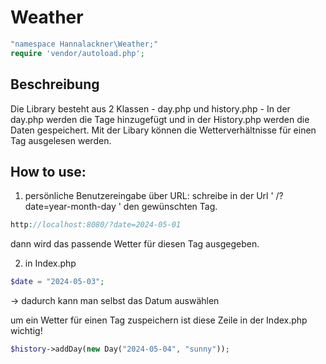 # Weather


```php
"namespace Hannalackner\Weather;"
require 'vendor/autoload.php';
```

## Beschreibung

Die Library besteht aus 2 Klassen - day.php und history.php - In der day.php werden die Tage hinzugefügt und in der History.php werden die Daten gespeichert.
Mit der Libary können die Wetterverhältnisse für einen Tag ausgelesen werden.


## How to use:

1. persönliche Benutzereingabe über URL:
schreibe in der Url ' /?date=year-month-day ' den gewünschten Tag.
```php
http://localhost:8080/?date=2024-05-01
```
dann wird das passende Wetter für diesen Tag ausgegeben.

2. in Index.php
```php
$date = "2024-05-03";
``` 
-> dadurch kann man selbst das Datum auswählen


um ein Wetter für einen Tag zuspeichern ist diese Zeile in der Index.php wichtig!

```php
$history->addDay(new Day("2024-05-04", "sunny"));
```


